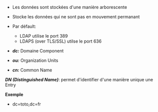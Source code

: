 * Les données sont stockées d'une manière arborescente 
* Stocke les données qui ne sont pas en mouvement permanant 
* Par défault: 
  * LDAP utilise le port 389
  * LDAPS (over TLS/SSL) utilse le port 636
  
* ***dc:*** Domaine Component
* ***ou:*** Organization Units 
* ***cn:*** Common Name 

***DN (Distinguished Name)***: permet d'identifier d'une manière unique une Entry

**Exemple**
  * dc=toto,dc=fr 
